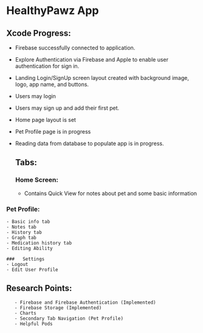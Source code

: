 # HealthyPawz App  
## Xcode Progress:  
- Firebase successfully connected to application.  
- Explore Authentication via Firebase and Apple to enable user authentication for sign in.  
- Landing Login/SignUp screen layout created with background image, logo, app name, and buttons. 
- Users may login
- Users may sign up and add their first pet.
- Home page layout is set
- Pet Profile page is in progress
- Reading data from database to populate app is in progress. 
  
  ## Tabs:  
  ### Home Screen:  
  - Contains Quick View for notes about pet and some basic information  
    
 ### Pet Profile:  
    - Basic info tab  
    - Notes tab  
    - History tab  
    - Graph tab  
    - Medication history tab 
    - Editing Ability

    ###   Settings
    - Logout
    - Edit User Profile
        
   ## Research Points:  
       - Firebase and Firebase Authentication (Implemented)
       - Firebase Storage (Implemented)
       - Charts  
       - Secondary Tab Navigation (Pet Profile)  
       - Helpful Pods  
        
